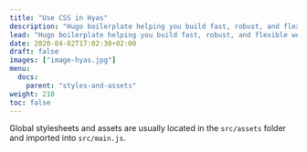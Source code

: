 ```yaml
---
title: "Use CSS in Hyas"
description: "Hugo boilerplate helping you build fast, robust, and flexible websites."
lead: "Hugo boilerplate helping you build fast, robust, and flexible websites."
date: 2020-04-02T17:02:38+02:00
draft: false
images: ["image-hyas.jpg"]
menu: 
  docs:
    parent: "styles-and-assets"
weight: 210
toc: false
---
```

Global stylesheets and assets are usually located in the `src/assets` folder and imported into `src/main.js`.